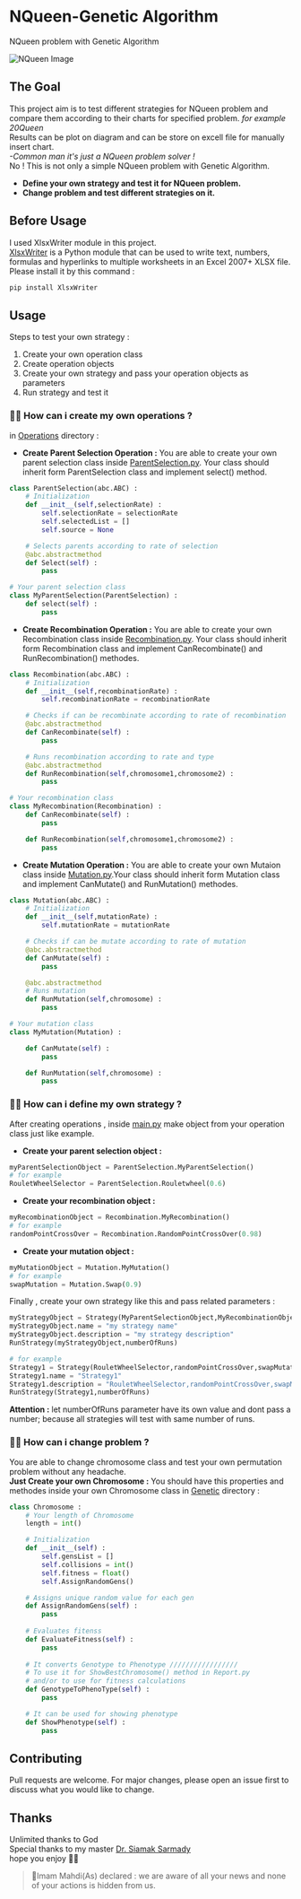# NQueen-Genetic Algorithm  
NQueen problem with Genetic Algorithm

![NQueen Image](NQueenImage.jpg)

## The Goal  
This project aim is to test different strategies for NQueen problem and compare them according to their charts for specified problem. _for example 20Queen_  
Results can be plot on diagram and can be store on excell file for manually insert chart.   
_-Common man it's just a NQueen problem solver !_    
No ! This is not only a simple NQueen problem with Genetic Algorithm. 
* __Define your own strategy and test it for NQueen problem.__
* __Change problem and test different strategies on it.__ 

## Before Usage 
I used XlsxWriter module in this project.  
[XlsxWriter](https://xlsxwriter.readthedocs.io) is a Python module that can be used to write text, numbers, formulas and hyperlinks to multiple worksheets in an Excel 2007+ XLSX file.
Please install it by this command :   
```bash
pip install XlsxWriter
``` 

## Usage
Steps to test your own strategy :
1. Create your own operation class
2. Create operation objects
3. Create your own strategy and pass your operation objects as parameters
4. Run strategy and test it

### 🔷🔷 How can i create my own operations ?
in [Operations](/Operations/) directory :
* __Create Parent Selection Operation :__ You are able to create your own parent selection class inside [ParentSelection.py](/Operations/ParentSelection.py). Your class should inherit form ParentSelection class and implement select() method.  
```python
class ParentSelection(abc.ABC) :
    # Initialization
    def __init__(self,selectionRate) :
        self.selectionRate = selectionRate
        self.selectedList = []
        self.source = None

    # Selects parents according to rate of selection
    @abc.abstractmethod
    def Select(self) :
        pass

# Your parent selection class 
class MyParentSelection(ParentSelection) :
    def select(self) :
        pass
```

* __Create Recombination Operation :__ You are able to create your own Recombination class inside [Recombination.py](/Operations/Recombination.py). Your class should inherit form Recombination class and implement CanRecombinate() and RunRecombination() methodes.
```python
class Recombination(abc.ABC) :
    # Initialization
    def __init__(self,recombinationRate) :
        self.recombinationRate = recombinationRate

    # Checks if can be recombinate according to rate of recombination
    @abc.abstractmethod
    def CanRecombinate(self) :
        pass

    # Runs recombination according to rate and type
    @abc.abstractmethod
    def RunRecombination(self,chromosome1,chromosome2) :
        pass

# Your recombination class
class MyRecombination(Recombination) :
    def CanRecombinate(self) :
        pass

    def RunRecombination(self,chromosome1,chromosome2) :
        pass
```

* __Create Mutation Operation :__ You are able to create your own Mutaion class inside [Mutation.py](/Operations/Mutation.py).Your class should inherit form Mutation class and implement CanMutate() and RunMutation() methodes.
```python
class Mutation(abc.ABC) :
    # Initialization
    def __init__(self,mutationRate) :
        self.mutationRate = mutationRate

    # Checks if can be mutate according to rate of mutation
    @abc.abstractmethod
    def CanMutate(self) :
        pass

    @abc.abstractmethod
    # Runs mutation 
    def RunMutation(self,chromosome) :
        pass

# Your mutation class 
class MyMutation(Mutation) :

    def CanMutate(self) :
        pass

    def RunMutation(self,chromosome) :
        pass
```

### 🔷🔷 How can i define my own strategy ?
After creating operations , inside [main.py](/main.py) make object from your operation class just like example. 
* __Create your parent selection object :__ 
```python
myParentSelectionObject = ParentSelection.MyParentSelection()  
# for example
RouletWheelSelector = ParentSelection.Rouletwheel(0.6)  
```  

* __Create your recombination object :__
```python
myRecombinationObject = Recombination.MyRecombination()  
# for example
randomPointCrossOver = Recombination.RandomPointCrossOver(0.98)
```

* __Create your mutation object :__
```python
myMutationObject = Mutation.MyMutation()
# for example
swapMutation = Mutation.Swap(0.9)
```
Finally , create your own strategy like this and pass related parameters :  
```python
myStrategyObject = Strategy(MyParentSelectionObject,MyRecombinationObject,MyMutationObject)
myStrategyObject.name = "my strategy name"
myStrategyObject.description = "my strategy description"
RunStrategy(myStrategyObject,numberOfRuns)
``` 
```python
# for example
Strategy1 = Strategy(RouletWheelSelector,randomPointCrossOver,swapMutation)
Strategy1.name = "Strategy1"
Strategy1.description = "RouletWheelSelector,randomPointCrossOver,swapMutation"
RunStrategy(Strategy1,numberOfRuns)
```
__Attention :__ let numberOfRuns parameter have its own value and dont pass a number; because all strategies will test with same number of runs. 
 
### 🔷🔷 How can i change problem ?
You are able to change chromosome class and test your own permutation problem without any headache.  
__Just Create your own Chromosome :__ You should have this properties and methodes inside your own Chromosome class in [Genetic](/Genetic/) directory :
```python
class Chromosome :
    # Your length of Chromosome 
    length = int()

    # Initialization
    def __init__(self) :
        self.gensList = []
        self.collisions = int()
        self.fitness = float()
        self.AssignRandomGens()

    # Assigns unique random value for each gen
    def AssignRandomGens(self) :
        pass
    
    # Evaluates fitenss
    def EvaluateFitness(self) :
        pass
    
    # It converts Genotype to Phenotype /////////////////
    # To use it for ShowBestChromosome() method in Report.py
    # and/or to use for fitness calculations
    def GenotypeToPhenoType(self) :
        pass

    # It can be used for showing phenotype 
    def ShowPhenotype(self) :
        pass
```
 
## Contributing
Pull requests are welcome. For major changes, please open an issue first to discuss what you would like to change.  

## Thanks
  Unlimited thanks to God   
  Special thanks to my master [Dr. Siamak Sarmady](https://sarmady.com/siamak/)   
  hope you enjoy 🤗🌹  

>:blossom:Imam Mahdi(As) declared :
> we are aware of all your news 
> and none of your actions is hidden from us.

